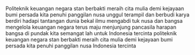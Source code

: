 Politeknik keuangan negara stan
berbakti meraih cita mulia
demi kejayaan bumi persada kita
penuhi panggilan nusa
unggul terampil dan berbudi karya
berdiri hadapi tantangan dunia
bekal ilmu mengabdi tuk nusa dan bangsa
mengelola keuangan negara
terus maju menjunjung pancasila 
harapan bangsa di pundak kita
semangat lah untuk Indonesia tercinta
politeknik keuangan negara stan
berbakti meraih cita mulia 
demi kejayaan bumi persada kita
penuhi panggilan nusa
Indonesia tercinta